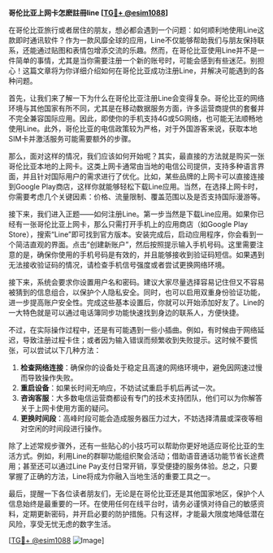**哥伦比亚上网卡怎麽註冊line [[TG💪+ @esim1088](https://t.me/s/esim1088)]**

在哥伦比亚旅行或者居住的朋友，想必都会遇到一个问题：如何顺利地使用Line这款即时通讯软件？作为一款风靡全球的应用，Line不仅能够帮助我们与朋友保持联系，还能通过贴图和表情包增添交流的乐趣。然而，在哥伦比亚使用Line并不是一件简单的事情，尤其是当你需要注册一个新的账号时，可能会感到有些迷茫。别担心！这篇文章将为你详细介绍如何在哥伦比亚成功注册Line，并解决可能遇到的各种问题。

首先，让我们来了解一下为什么在哥伦比亚注册Line会变得复杂。哥伦比亚的网络环境与其他国家有所不同，尤其是在移动数据服务方面，许多运营商提供的套餐并不完全兼容国际应用。因此，即使你的手机支持4G或5G网络，也可能无法顺畅地使用Line。此外，哥伦比亚的电信政策较为严格，对于外国游客来说，获取本地SIM卡并激活服务可能需要额外的步骤。

那么，面对这样的情况，我们应该如何开始呢？其实，最直接的方法就是购买一张哥伦比亚本地的上网卡。这类上网卡通常由当地的电信公司提供，支持多种语言界面，并且针对国际用户的需求进行了优化。比如，某些品牌的上网卡可以直接连接到Google Play商店，这样你就能够轻松下载Line应用。当然，在选择上网卡时，你需要考虑几个关键因素：价格、流量限制、覆盖范围以及是否支持国际漫游等。

接下来，我们进入正题——如何注册Line。第一步当然是下载Line应用。如果你已经有一张哥伦比亚上网卡，那么只需打开手机上的应用商店（如Google Play Store），搜索“Line”即可找到官方版本。安装完成后，启动应用程序，你会看到一个简洁直观的界面。点击“创建新账户”，然后按照提示输入手机号码。这里需要注意的是，确保你使用的手机号码是有效的，并且能够接收到验证码短信。如果遇到无法接收验证码的情况，请检查手机信号强度或者尝试更换网络环境。

接下来，系统会要求你设置用户名和密码。建议大家尽量选择容易记住但又不容易被猜到的信息组合，以保护个人隐私安全。同时，也可以启用双重身份验证功能，进一步提高账户安全性。完成这些基本设置后，你就可以开始添加好友了。Line的一大特色就是可以通过电话簿同步功能快速找到身边的联系人，方便快捷。

不过，在实际操作过程中，还是有可能遇到一些小插曲。例如，有时候由于网络延迟，导致注册过程卡住；或者因为输入错误而频繁收到失败提示。这时候不要慌张，可以尝试以下几种方法：

1. **检查网络连接**：确保你的设备处于稳定且高速的网络环境中，避免因网速过慢而导致操作失败。
2. **重启设备**：如果长时间无响应，不妨试试重启手机后再试一次。
3. **咨询客服**：大多数电信运营商都设有专门的技术支持团队，他们可以为你解答关于上网卡使用方面的疑问。
4. **更换时间段**：高峰时段可能会造成服务器压力过大，不妨选择清晨或深夜等相对空闲的时间段进行操作。

除了上述常规步骤外，还有一些贴心的小技巧可以帮助你更好地适应哥伦比亚的生活方式。例如，利用Line的群聊功能组织聚会活动；借助语音通话功能节省长途费用；甚至还可以通过Line Pay支付日常开销，享受便捷的服务体验。总之，只要掌握了正确的方法，Line将成为你融入当地生活的重要工具之一。

最后，提醒一下各位读者朋友们，无论是在哥伦比亚还是其他国家地区，保护个人信息始终是最重要的一环。在使用任何在线平台时，请务必谨慎对待自己的敏感资料，定期更新密码，并开启必要的防护措施。只有这样，才能最大限度地降低潜在风险，享受无忧无虑的数字生活。

[[TG💪+ @esim1088](https://t.me/s/esim1088) ![Image](https://i.postimg.cc/4NQfJmqS/Snipaste-2025-05-13-00-14-12.png)]